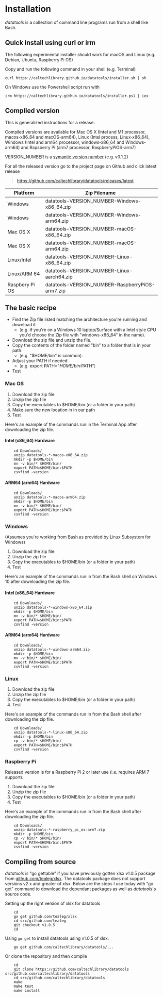
Installation
============

*datatools* is a collection of command line programs run from a shell like Bash. 


Quick install using curl or irm
-------------------------------

The following experimental installer should work for macOS and Linux
(e.g. Debian, Ubuntu, Raspberry Pi OS)

Copy and run the following command in your shell (e.g. Terminal)

~~~
curl https://caltechlibrary.github.io/datatools/installer.sh | sh
~~~

On Windows use the Powershell script run with

~~~
irm https://caltechlibrary.github.io/datatools/installer.ps1 | iex
~~~

Compiled version
----------------

This is generalized instructions for a release. 

Compiled versions are available for Mac OS X (Intel and M1 processor, macos-x86_64 and macOS-arm64), Linux (Intel process, Linux-x86_64), 
Windows (Intel and arm64 processor, windows-x86_64 and Windows-arm64) and Rapsberry Pi (arm7 processor, RaspberryPiOS-arm7)

VERSION_NUMBER is a [symantic version number](http://semver.org/) (e.g. v0.1.2)


For all the released version go to the project page on Github and click latest release

>    https://github.com/caltechlibrary/datatools/releases/latest


| Platform       | Zip Filename                                      |
|----------------|---------------------------------------------------|
| Windows        | datatools-VERSION_NUMBER-Windows-x86_64.zip       |
| Windows        | datatools-VERSION_NUMBER-Windows-arm64.zip        |
| Mac OS X       | datatools-VERSION_NUMBER-macOS-x86_64.zip         |
| Mac OS X       | datatools-VERSION_NUMBER-macOS-arm64.zip          |
| Linux/Intel    | datatools-VERSION_NUMBER-Linux-x86_64.zip         |
| Linux/ARM 64   | datatools-VERSION_NUMBER-Linux-aarch64.zip        |
| Raspbery Pi OS | datatools-VERSION_NUMBER-RaspberryPiOS-arm7.zip   |


The basic recipe
----------------

+ Find the Zip file listed matching the architecture you're running and download it
    + (e.g. if you're on a Windows 10 laptop/Surface with a Intel style CPU you'd choose the Zip file with "windows-x86_64" in the name).
+ Download the zip file and unzip the file.  
+ Copy the contents of the folder named "bin" to a folder that is in your path 
    + (e.g. "$HOME/bin" is common).
+ Adjust your PATH if needed
    + (e.g. export PATH="$HOME/bin:$PATH")
+ Test


### Mac OS

1. Download the zip file
2. Unzip the zip file
3. Copy the executables to $HOME/bin (or a folder in your path)
4. Make sure the new location in in our path
5. Test

Here's an example of the commands run in the Terminal App after downloading the 
zip file.

#### Intel (x86_64) Hardware

```shell
    cd Downloads/
    unzip datatools-*-macos-x86_64.zip
    mkdir -p $HOME/bin
    mv -v bin/* $HOME/bin/
    export PATH=$HOME/bin:$PATH
    csvfind -version
```

#### ARM64 (arm64) Hardware

```shell
    cd Downloads/
    unzip datatools-*-macos-arm64.zip
    mkdir -p $HOME/bin
    mv -v bin/* $HOME/bin/
    export PATH=$HOME/bin:$PATH
    csvfind -version
```


### Windows

(Assumes you're working from Bash as provided by Linux Subsystem for Windows)

1. Download the zip file
2. Unzip the zip file
3. Copy the executables to $HOME/bin (or a folder in your path)
4. Test

Here's an example of the commands run in from the Bash shell on Windows 10 after
downloading the zip file.

#### Intel (x86_64) Hardware

```shell
    cd Downloads/
    unzip datatools-*-windows-x86_64.zip
    mkdir -p $HOME/bin
    mv -v bin/* $HOME/bin/
    export PATH=$HOME/bin:$PATH
    csvfind -version
```

#### ARM64 (arm64) Hardware

```shell
    cd Downloads/
    unzip datatools-*-windows-arm64.zip
    mkdir -p $HOME/bin
    mv -v bin/* $HOME/bin/
    export PATH=$HOME/bin:$PATH
    csvfind -version
```



### Linux 

1. Download the zip file
2. Unzip the zip file
3. Copy the executables to $HOME/bin (or a folder in your path)
4. Test

Here's an example of the commands run in from the Bash shell after
downloading the zip file.

```shell
    cd Downloads/
    unzip datatools-*-linux-x86_64.zip
    mkdir -p $HOME/bin
    cp -v bin/* $HOME/bin/
    export PATH=$HOME/bin:$PATH
    csvfind -version
```


### Raspberry Pi

Released version is for a Raspberry Pi 2 or later use (i.e. requires ARM 7 support).

1. Download the zip file
2. Unzip the zip file
3. Copy the executables to $HOME/bin (or a folder in your path)
4. Test

Here's an example of the commands run in from the Bash shell after
downloading the zip file.

```shell
    cd Downloads/
    unzip datatools-*-raspberry_pi_os-arm7.zip
    mkdir -p $HOME/bin
    cp -v bin/* $HOME/bin/
    export PATH=$HOME/bin:$PATH
    csvfind -version
```


Compiling from source
---------------------

_datatools_ is "go gettable" if you have previously gotten xlsx v1.0.5 package from [github.com/tealeg/xlsx](https://github.com/tealeg/xlsx).  The datatools package does not support versions v2.x and greater of xlsx. Below are the steps I use today with "go get" command to download the dependant packages as well as _datatools_'s source code.

Setting up the right version of xlsx for datatools

```shell
    cd
    go get github.com/tealeg/xlsx
    cd src/github.com/tealeg
    git checkout v1.0.5
    cd
```

Using `go get` to install datatools using v1.0.5 of xlsx.

```
    go get github.com/caltechlibrary/datatools/...
```

Or clone the repository and then compile

```shell
    cd
    git clone https://github.com/caltechlibrary/datatools src/github.com/caltechlibrary/datatools
    cd src/github.com/caltechlibrary/datatools
    make
    make test
    make install
```

